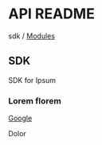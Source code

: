 # API README

sdk / [Modules](modules)

## SDK

SDK for Ipsum

### Lorem florem

[Google](https://google.com)

Dolor

